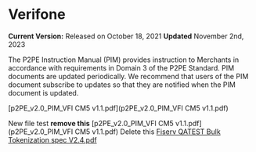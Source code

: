 # Verifone

**Current Version:** Released on October 18, 2021
**Updated** November 2nd, 2023

The P2PE Instruction Manual (PIM) provides instruction to Merchants in accordance with requirements in Domain 3 of the P2PE Standard. PIM documents are updated periodically. We recommend that users of the PIM document subscribe to updates so that they are notified when the PIM document is updated.

[p2PE_v2.0_PIM_VFI CM5 v1.1.pdf](p2PE_v2.0_PIM_VFI CM5 v1.1.pdf)

New file test **remove this**
[p2PE_v2.0_PIM_VFI CM5 v1.1.pdf](p2PE_v2.0_PIM_VFI CM5 v1.1.pdf)
Delete this
[Fiserv QATEST Bulk Tokenization spec V2.4.pdf](Fiserv_QATEST_Bulk_Tokenization_Spec_V2.4.pdf)
